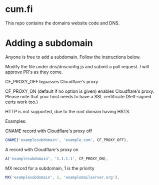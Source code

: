 # cum.fi
This repo contains the domains website code and DNS.

# Adding a subdomain
Anyone is free to add a subdomain. Follow the instructions below.

Modify the file under dns/dnsconfig.js and submit a pull request. I will approve PR's as they come.

CF_PROXY_OFF bypasses Cloudflare's proxy

CF_PROXY_ON (default if no option is given) enables Cloudflare's proxy. Please note that your host needs to have a SSL certificate (Self-signed certs work too.)

HTTP is not supported, due to the root domain having HSTS.

Examples:

CNAME record with Cloudflare's proxy off
```js
CNAME('examplesubdomain', 'example.com', CF_PROXY_OFF),
```
A record with Cloudflare's proxy on
```js
A('examplesubdomain', '1.1.1.1', CF_PROXY_ON),
```

MX record for a subdomain, 1 is the priority
```js
MX('examplesubdomain', 1, 'examplemailserver.org'),
```
